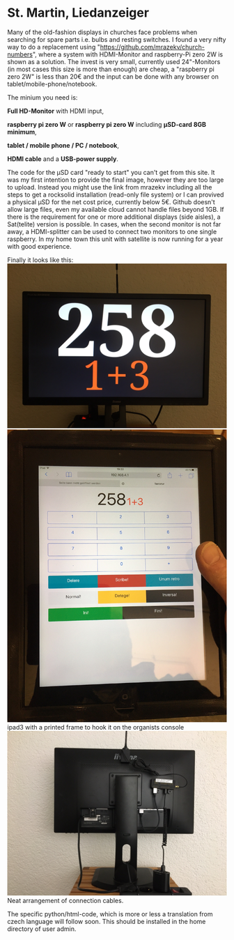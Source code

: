 # St. Martin, Liedanzeiger #

Many of the old-fashion displays in churches face problems when searching for spare parts i.e. bulbs and resting switches. I found a very nifty way to do a replacement using "https://github.com/mrazekv/church-numbers",
where a system with HDMI-Monitor and raspberry-Pi zero 2W is shown as a solution.
The invest is very small, currently used 24"-Monitors (in most cases this size is more than enough) are cheap, a "raspberry pi zero 2W" is less than 20€ and the input can be done with any browser on tablet/mobile-phone/notebook.

The minium you need is:

  **Full HD-Monitor** with HDMI input,
  
  **raspberry pi zero W** or **raspberry pi zero W** including **µSD-card 8GB minimum**,
  
  **tablet / mobile phone / PC / notebook**,
  
  **HDMI cable** and a **USB-power supply**.
  
The code for the µSD card "ready to start" you can't get from this site. It was my first intention to provide the final image, however they are too large to upload. Instead you might use the link from mrazekv including all the steps to get a rocksolid installation (read-only file system) or I can provived a physical µSD for the net cost price, currently below 5€. Github doesn't allow large files, even my available cloud cannot handle files beyond 1GB.
If there is the requirement for one or more additional displays (side aisles), a Sat(telite) version is possible. In cases, when the second monitor is not far away, a HDMI-splitter can be used to connect two monitors to one single raspberry. In my home town this unit with satellite is now running for a year with good experience.

Finally it looks like this:
![Front](https://github.com/burneme/Liedanzeiger/blob/main/Front.JPG)
![ipad3](https://github.com/burneme/liedanzeiger/blob/main/Ipad3.JPG)
ipad3 with a printed frame to hook it on the organists console
![ipad3](https://github.com/burneme/liedanzeiger/blob/main/Back.JPG)
Neat arrangement of connection cables.

The specific python/html-code, which is more or less a translation from czech language will follow soon. This should be installed in the home directory of user admin.
